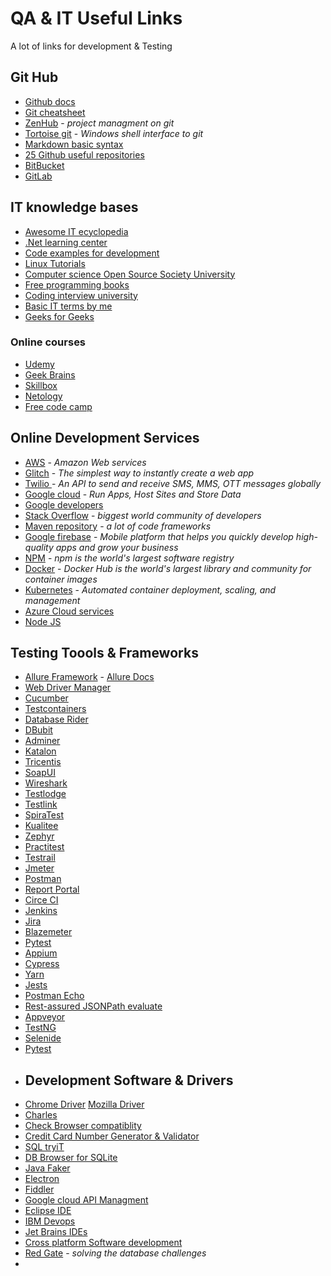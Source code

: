 # QA & IT Useful Links
A lot of links for development & Testing
## Git Hub
- [Github docs](https://docs.github.com/en)
- [Git cheatsheet](https://education.github.com/git-cheat-sheet-education.pdf)
- [ZenHub](https://www.zenhub.com) - *project managment on git*
- [Tortoise git](https://tortoisegit.org)  - *Windows shell interface to git*
- [Markdown basic syntax](https://www.markdownguide.org/basic-syntax/)
- [25 Github useful repositories](https://threadreaderapp.com/thread/1403337947550609414.html)
- [BitBucket]( https://bitbucket.org/dashboard/overview)
- [GitLab](https://about.gitlab.com)
## IT knowledge bases
- [Awesome IT ecyclopedia](https://github.com/sindresorhus/awesome)
- [.Net learning center](https://docs.microsoft.com/en-us/learn/browse/)
- [Code examples for development](https://www.w3schools.com)
- [Linux Tutorials](https://ubuntu.com/tutorials)
- [Computer science Open Source Society University](https://github.com/ossu/computer-science)
- [Free programming books](https://github.com/EbookFoundation/free-programming-books)
- [Coding interview university](https://github.com/jwasham/coding-interview-university)
- [Basic IT terms by me](https://github.com/Alexander-Berg/QA-and-IT-Useful-Links/blob/09d7c21d0d90a69b76e0733271875552d03c580d/Basic%20IT%20terms.md)
- [Geeks for Geeks](https://www.geeksforgeeks.org)
### Online courses
- [Udemy](https://www.udemy.co)
- [Geek Brains](https://gb.ru)
- [Skillbox](https://skillbox.ru)
- [Netology](https://netology.ru)
- [Free code camp](https://www.freecodecamp.org/news/)
## Online Development Services
- [AWS](https://aws.amazon.com/?nc2=h_lg)  - *Amazon Web services*
- [Glitch](https://glitch.com/) - *The simplest way to instantly create a web app*
- [Twilio ](https://www.twilio.com)- *An API to send and receive SMS, MMS, OTT messages globally*
- [Google cloud](https://cloud.google.com) - *Run Apps, Host Sites and Store Data*
- [Google developers](https://developers.google.com)
- [Stack Overflow](https://stackoverflow.com) - *biggest world community of developers*
- [Maven repository](https://mvnrepository.com)  - *a lot of code frameworks*
- [Google firebase](https://console.firebase.google.com) - *Mobile platform that helps you quickly develop high-quality apps and grow your business*
- [NPM](https://www.npmjs.com) - *npm is the world's largest software registry*
- [Docker](https://hub.docker.com) - *Docker Hub is the world's largest
library and community for container images*
- [Kubernetes](https://kubernetes.io) - *Automated container deployment, scaling, and management*
- [Azure Cloud services](https://azure.microsoft.com)
- [Node JS](https://nodejs.org/en/)
## Testing Toools & Frameworks
- [Allure Framework]() - [Allure Docs](https://docs.qameta.io/allure/)
- [Web Driver Manager](https://github.com/bonigarcia/webdrivermanager)
- [Cucumber](https://cucumber.io)
- [Testcontainers](https://www.testcontainers.org)
- [Database Rider](https://github.com/database-rider/database-rider)
- [DBubit](http://dbunit.sourceforge.net/#:~:text=DbUnit%20is%20a%20JUnit%20extension,known%20state%20between%20test%20runs.&text=DbUnit%20has%20the%20ability%20to,to%20and%20from%20XML%20datasets.)
- [Adminer](https://www.adminer.org)
- [Katalon](https://www.katalon.com)
- [Tricentis](https://www.tricentis.com)
- [SoapUI](https://www.soapui.org)
- [Wireshark](https://www.wireshark.org/#download)
- [Testlodge](https://www.testlodge.com)
- [Testlink](https://github.com/TestLinkOpenSourceTRMS/testlink-code/tree/testlink_1_9_20_fixed/)
- [SpiraTest](https://www.inflectra.com/SpiraTest/?utm_source=GoogleAd&gclid=CjwKCAjww-CGBhALEiwAQzWxOp4AflkWxA_xt1v9CgowZxxvqzjFH-OvDwfDG9sBexxVEbNGi4HykRoC30YQAvD_BwE)
- [Kualitee](https://www.kualitee.com)
- [Zephyr](https://smartbear.com/test-management/zephyr/)
- [Practitest](https://www.practitest.com)
- [Testrail](https://www.gurock.com/testrail/?utm_source=adwords&utm_medium=cpc&utm_campaign=europe_en_competitor_2&utm_content=qtest&creative=467679754521&keyword=qtest&matchtype=e&network=g&device=c&gclid=CjwKCAjww-CGBhALEiwAQzWxOgCGW1IPjfUksM-WS9OWwmZ3lHKjrN2TmYVAzsgsFpP6ETCCQZc9sxoCi4AQAvD_BwE)
- [Jmeter](https://jmeter.apache.org)
- [Postman](https://www.postman.com)
- [Report Portal](https://reportportal.io)
- [Circe CI](https://circleci.com/?utm_source=gnb&utm_medium=SEM&utm_campaign=SEM-gnb-CICD-Eng-emea_ReportExp&utm_content=SEM-gnb-CICD-Eng-emea-continuousIntegration&utm_term=continuousIntegration&gclid=CjwKCAjwoNuGBhA8EiwAFxomA7wYAE0aaa4DEx10NIDfki8ekrNG-od6BcBnhJRS9SNJOTYb7mv9lxoCm1AQAvD_BwE)
- [Jenkins](https://www.jenkins.io)
- [Jira](https://www.atlassian.com/software/jira?&aceid=&adposition=&adgroup=95003651009&campaign=9124878846&creative=475726743962&device=c&keyword=jira&matchtype=e&network=g&placement=&ds_kids=p51241553529&ds_e=GOOGLE&ds_eid=700000001558501&ds_e1=GOOGLE&gclid=Cj0KCQiA962BBhCzARIsAIpWEL0dntWfHfOvWE3UlBOc88x5m-5FbfkQzGjpYLwrXyH4gx0kQwgeuOcaAlMiEALw_wcB&gclsrc=aw.ds)
- [Blazemeter](https://www.blazemeter.com)
- [Pytest](https://docs.pytest.org/en/latest/contents.html)
- [Appium](https://appium.io)
- [Cypress](https://www.cypress.io)
- [Yarn](https://yarnpkg.com)
- [Jests](https://jestjs.io)
- [Postman Echo](https://www.postman.com/postman/workspace/published-postman-templates/documentation/631643-f695cab7-6878-eb55-7943-ad88e1ccfd65?ctx=documentation)
- [Rest-assured JSONPath evaluate](https://rapathevaluate.herokuapp.com)
- [Appveyor](https://www.appveyor.com)
- [TestNG](https://testng.org/doc/index.html)
- [Selenide](https://ru.selenide.org/documentation.html)
- [Pytest](https://opensource.com/article/18/6/pytest-plugins)
- ## Development Software & Drivers
- [Chrome Driver](https://chromedriver.chromium.org)     [Mozilla Driver](https://github.com/mozilla/geckodriver)
- [Charles](https://www.charlesproxy.com)
- [Check Browser compatiblity](http://browsershots.org)
- [Credit Card Number Generator & Validator](https://www.freeformatter.com/credit-card-number-generator-validator.html)
- [SQL tryiT](https://www.w3schools.com/sql/trysql.asp?filename=trysql_select_columns)
- [DB Browser for SQLite](https://sqlitebrowser.org)
- [Java Faker](https://github.com/DiUS/java-faker)
- [Electron](https://github.com/electron/electron)
- [Fiddler](https://www.telerik.com/fiddler)
- [Google cloud API Managment](https://cloud.google.com/apigee)
- [Eclipse IDE](https://www.eclipse.org/downloads/packages/)
- [IBM Devops](https://www.ibm.com/uk-en/cloud/devops?p1=Search&p4=43700052281166590&p5=b&gclid=CjwKCAiAkJKCBhAyEiwAKQBCkny6brJhBRGKPIZSkyS7egOlsR7N_qGNNv1WPkZFWPUV9oMtp6JoahoCMqYQAvD_BwE&gclsrc=aw.ds)
- [Jet Brains IDEs](https://www.jetbrains.com/space/)
- [Cross platform Software development](https://www.qt.io)
- [Red Gate](https://www.red-gate.com) - *solving the database challenges*
- 
